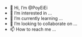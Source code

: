 - 👋 Hi, I’m @PoyEiEi
- 👀 I’m interested in ...
- 🌱 I’m currently learning ...
- 💞️ I’m looking to collaborate on ...
- 📫 How to reach me ...

<!---
PoyEiEi/PoyEiEi is a ✨ special ✨ repository because its `README.md` (this file) appears on your GitHub profile.
You can click the Preview link to take a look at your changes.
--->
